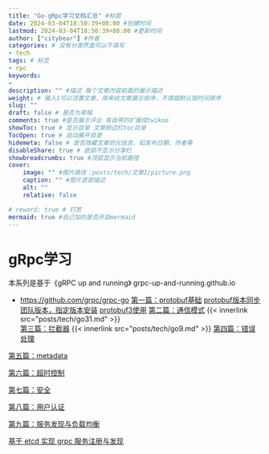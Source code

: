 ```yaml
---
title: "Go-gRpc学习文档汇总" #标题
date: 2024-03-04T18:50:39+08:00 #创建时间
lastmod: 2024-03-04T18:50:39+08:00 #更新时间
author: ["citybear"] #作者
categories: # 没有分类界面可以不填写
- tech
tags: # 标签
- rpc
keywords: 
- 
description: "" #描述 每个文章内容前面的展示描述
weight: # 输入1可以顶置文章，用来给文章展示排序，不填就默认按时间排序
slug: ""
draft: false # 是否为草稿
comments: true #是否展示评论 有自带的扩展成twikoo
showToc: true # 显示目录 文章侧边栏toc目录
TocOpen: true # 自动展开目录
hidemeta: false # 是否隐藏文章的元信息，如发布日期、作者等
disableShare: true # 底部不显示分享栏
showbreadcrumbs: true #顶部显示当前路径
cover:
    image: "" #图片路径：posts/tech/文章1/picture.png
    caption: "" #图片底部描述
    alt: ""
    relative: false

# reward: true # 打赏
mermaid: true #自己加的是否开启mermaid
---
```

# gRpc学习
本系列是基于《gRPC up and running》 grpc-up-and-running.github.io
- https://github.com/grpc/grpc-go
[第一篇：protobuf基础](https://juejin.cn/post/7191008929986379836)
    [protobuf版本同步团队版本，指定版本安装](https://note.youdao.com/s/G3wTKpXO)
    [protobuf3使用](https://note.youdao.com/s/SPZlPj6g)
[第二篇：通信模式](https://juejin.cn/post/7192793369523781691)
    {{< innerlink src="posts/tech/go31.md" >}}  
[第三篇：拦截器](https://juejin.cn/post/7196150790367805477)
    {{< innerlink src="posts/tech/go9.md" >}} 
[第四篇：错误处理](https://juejin.cn/post/7196150790367805477)

[第五篇：metadata](https://juejin.cn/post/7202409558592782373)

[第六篇：超时控制](https://juejin.cn/post/7208239217943969847)

[第七篇：安全](https://juejin.cn/post/7221343753696624699)

[第八篇：用户认证](https://juejin.cn/post/7229145941399027771)

[第九篇：服务发现与负载均衡](https://juejin.cn/post/7251231773673406520?searchId=2024030418450865AF567030F7240897BA)
   
   [基于 etcd 实现 grpc 服务注册与发现](https://mp.weixin.qq.com/s/x-vC1gz7-x6ELjU-VYOTmA)
